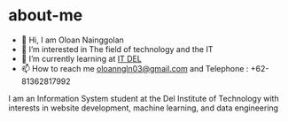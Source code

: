 # about-me
- 👋 Hi, I am Oloan Nainggolan
- 👀 I’m interested in The field of technology and the IT
- 🌱 I’m currently learning at [IT DEL](https://www.del.ac.id/)
- 📫 How to reach me oloanngln03@gmail.com and Telephone : +62-81362817992

I am an Information System student at the Del Institute of Technology with interests in website development, machine learning, and data engineering

